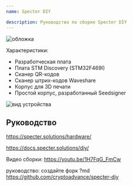 ```yaml
---
name: Specter DIY

description: Руководство по сборке Specter DIY
---
```


![обложка](assets/cover.webp)

Характеристики:

- Разработческая плата
- Плата STM Discovery (STM32F469I)
- Сканер QR-кодов
- Сканер штрих-кодов Waveshare
- Корпус для 3D печати
- Простой корпус, разработанный Seedsigner

![вид устройства](assets/2.webp)

## Руководство

https://specter.solutions/hardware/

https://docs.specter.solutions/diy/

Видео сборки: https://youtu.be/1H7FqG_FmCw

руководство: создайте форк ?md https://github.com/cryptoadvance/specter-diy